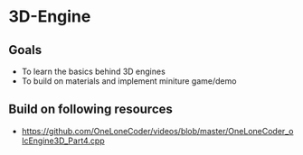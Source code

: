 # 3D-Engine

## Goals
- To learn the basics behind 3D engines
- To build on materials and implement miniture game/demo

## Build on following resources
- https://github.com/OneLoneCoder/videos/blob/master/OneLoneCoder_olcEngine3D_Part4.cpp
